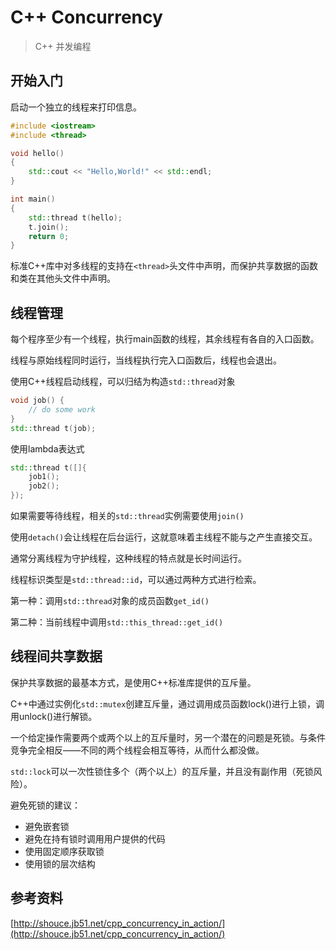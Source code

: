 # C++ Concurrency

> C++ 并发编程 

## 开始入门

启动一个独立的线程来打印信息。

```cpp
#include <iostream>
#include <thread>

void hello()
{
    std::cout << "Hello,World!" << std::endl;
}

int main()
{
    std::thread t(hello);
    t.join();
    return 0;
}
```

标准C++库中对多线程的支持在`<thread>`头文件中声明，而保护共享数据的函数和类在其他头文件中声明。

## 线程管理

每个程序至少有一个线程，执行main函数的线程，其余线程有各自的入口函数。

线程与原始线程同时运行，当线程执行完入口函数后，线程也会退出。

使用C++线程启动线程，可以归结为构造`std::thread`对象

```cpp
void job() {
    // do some work
}
std::thread t(job);
```

使用lambda表达式

```cpp
std::thread t([]{
    job1();
    job2();
});
```

如果需要等待线程，相关的`std::thread`实例需要使用`join()`

使用`detach()`会让线程在后台运行，这就意味着主线程不能与之产生直接交互。

通常分离线程为守护线程，这种线程的特点就是长时间运行。

线程标识类型是`std::thread::id`，可以通过两种方式进行检索。

第一种：调用`std::thread`对象的成员函数`get_id()`

第二种：当前线程中调用`std::this_thread::get_id()`

## 线程间共享数据

保护共享数据的最基本方式，是使用C++标准库提供的互斥量。

C++中通过实例化`std::mutex`创建互斥量，通过调用成员函数lock()进行上锁，调用unlock()进行解锁。

一个给定操作需要两个或两个以上的互斥量时，另一个潜在的问题是死锁。与条件竞争完全相反——不同的两个线程会相互等待，从而什么都没做。

`std::lock`可以一次性锁住多个（两个以上）的互斥量，并且没有副作用（死锁风险）。

避免死锁的建议：

- 避免嵌套锁
- 避免在持有锁时调用用户提供的代码
- 使用固定顺序获取锁
- 使用锁的层次结构



## 参考资料

[http://shouce.jb51.net/cpp_concurrency_in_action/](http://shouce.jb51.net/cpp_concurrency_in_action/)